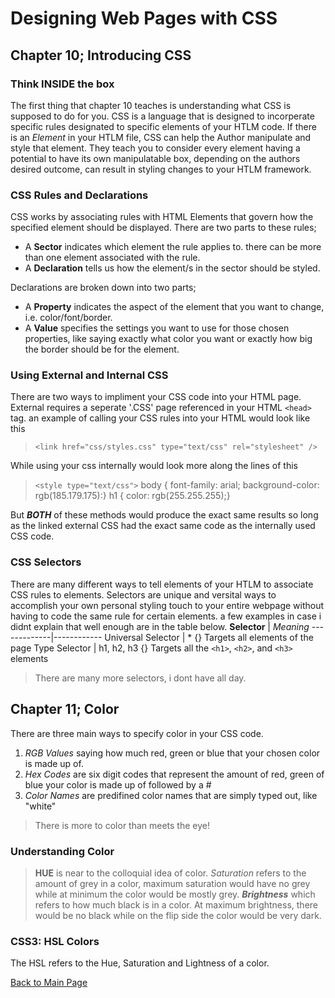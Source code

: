 # Designing Web Pages with CSS
## Chapter 10; Introducing CSS
### Think INSIDE the box
The first thing that chapter 10 teaches is understanding what CSS is supposed to do for you.  CSS is a language that is designed to incorperate specific rules designated to specific elements of your HTLM code.  If there is an *Element* in your HTLM file, CSS can help the Author manipulate and style that element.  They teach you to consider every element having a potential to have its own manipulatable box, depending on the authors desired outcome, can result in styling changes to your HTLM framework.

### CSS Rules and Declarations
CSS works by associating rules with HTML Elements that govern how the specified element should be displayed.  There are two parts to these rules;
- A **Sector** indicates which element the rule applies to.  there can be more than one element associated with the rule.
- A **Declaration** tells us how the element/s in the sector should be styled. 

Declarations are broken down into two parts;
- A **Property** indicates the aspect of the element that you want to change, i.e. color/font/border.
- A **Value** specifies the settings you want to use for those chosen properties, like saying exactly what color you want or exactly how big the border should be for the element.

### Using External and Internal CSS
There are two ways to impliment your CSS code into your HTML page.  External requires a seperate '.CSS' page referenced in your HTML `<head>` tag.  an example of calling your CSS rules into your HTML would look like this
> `<link href="css/styles.css" type="text/css" rel="stylesheet" />`

While using your css internally would look more along the lines of this
> `<style type="text/css">`
    body {
        font-family: arial;
        background-color: rgb(185.179.175):}
    h1 {
        color: rgb(255.255.255);}

But ***BOTH*** of these methods would produce the exact same results so long as the linked external CSS had the exact same code as the internally used CSS code.

### CSS Selectors
There are many different ways to tell elements of your HTLM to associate CSS rules to elements.  Selectors are unique and versital ways to accomplish your own personal styling touch to your entire webpage without having to code the same rule for certain elements.  a few examples in case i didnt explain that well enough are in the table below.
**Selector** | *Meaning*
-------------|------------
Universal Selector | * {} Targets all elements of the page
Type Selector | h1, h2, h3 {} Targets all the `<h1>`, `<h2>`, and `<h3>` elements

> There are many more selectors, i dont have all day.

## Chapter 11; Color
There are three main ways to specify color in your CSS code.
1. *RGB Values* saying how much red, green or blue that your chosen color is made up of.
1. *Hex Codes* are six digit codes that represent the amount of red, green of blue your color is made up of followed by a #
1. *Color Names* are predifined color names that are simply typed out, like "white"

> There is more to color than meets the eye!

### Understanding Color
>**HUE** is near to the colloquial idea of color.
>*Saturation* refers to the amount of grey in a color, maximum saturation would have no grey while at minimum the color would be mostly grey.
>***Brightness*** which refers to how much black is in a color. At maximum brightness, there would be no black while on the flip side the color would be very dark.

### CSS3: HSL Colors
The HSL refers to the Hue, Saturation and Lightness of a color.

[Back to Main Page](README.md)
